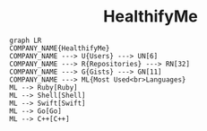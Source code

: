 <h1 align="center">HealthifyMe</h1>

```mermaid
graph LR
COMPANY_NAME{HealthifyMe}
COMPANY_NAME ---> U{Users} ---> UN[6]
COMPANY_NAME ---> R{Repositories} ---> RN[32]
COMPANY_NAME ---> G{Gists} ---> GN[11]
COMPANY_NAME ---> ML{Most Used<br>Languages}
ML --> Ruby[Ruby]
ML --> Shell[Shell]
ML --> Swift[Swift]
ML --> Go[Go]
ML --> C++[C++]
```
